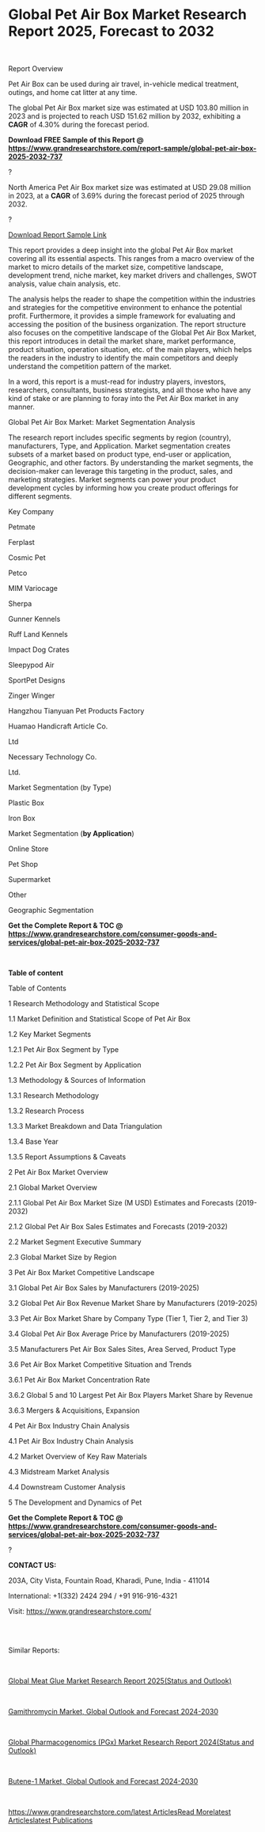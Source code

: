 <h1>Global Pet Air Box Market Research Report 2025, Forecast to 2032</h1><br/><p>Report Overview</p>
 
 
 
 <p>Pet Air Box can be used during air travel, in-vehicle medical treatment, outings, and home cat litter at any time.</p>
 
 
 
 <p>The global Pet Air Box market size was estimated at USD 103.80 million in 2023 and is projected to reach USD 151.62 million by 2032, exhibiting a <strong>CAGR</strong> of 4.30% during the forecast period.</p>
 
 
 
 <div><b>Download FREE Sample of this Report @ <a href="https://www.grandresearchstore.com/report-sample/global-pet-air-box-2025-2032-737">https://www.grandresearchstore.com/report-sample/global-pet-air-box-2025-2032-737</a></b></div>
 
 
 
 <p>? </p>
 
 
 
 <p>North America Pet Air Box market size was estimated at USD 29.08 million in 2023, at a <strong>CAGR</strong> of 3.69% during the forecast period of 2025 through 2032.</p>
 
 
 
 <p>? </p>
 
 
 
 <p><a href="https://www.grandresearchstore.com/mr-admin/report-sample/global-pet-air-box-2025-2032-737">Download Report Sample Link</a></p>
 
 
 
 <p>This report provides a deep insight into the global Pet Air Box market covering all its essential aspects. This ranges from a macro overview of the market to micro details of the market size, competitive landscape, development trend, niche market, key market drivers and challenges, SWOT analysis, value chain analysis, etc.</p>
 
 
 
 <p>The analysis helps the reader to shape the competition within the industries and strategies for the competitive environment to enhance the potential profit. Furthermore, it provides a simple framework for evaluating and accessing the position of the business organization. The report structure also focuses on the competitive landscape of the Global Pet Air Box Market, this report introduces in detail the market share, market performance, product situation, operation situation, etc. of the main players, which helps the readers in the industry to identify the main competitors and deeply understand the competition pattern of the market.</p>
 
 
 
 <p>In a word, this report is a must-read for industry players, investors, researchers, consultants, business strategists, and all those who have any kind of stake or are planning to foray into the Pet Air Box market in any manner.</p>
 
 
 
 <p>Global Pet Air Box Market: Market Segmentation Analysis</p>
 
 
 
 <p>The research report includes specific segments by region (country), manufacturers, Type, and Application. Market segmentation creates subsets of a market based on product type, end-user or application, Geographic, and other factors. By understanding the market segments, the decision-maker can leverage this targeting in the product, sales, and marketing strategies. Market segments can power your product development cycles by informing how you create product offerings for different segments.</p>
 
 
 
 <p>Key Company</p>
 
 
 
 <p>Petmate</p>
 
 
 
 <p>Ferplast</p>
 
 
 
 <p>Cosmic Pet</p>
 
 
 
 <p>Petco</p>
 
 
 
 <p>MIM Variocage</p>
 
 
 
 <p>Sherpa</p>
 
 
 
 <p>Gunner Kennels</p>
 
 
 
 <p>Ruff Land Kennels</p>
 
 
 
 <p>Impact Dog Crates</p>
 
 
 
 <p>Sleepypod Air</p>
 
 
 
 <p>SportPet Designs</p>
 
 
 
 <p>Zinger Winger</p>
 
 
 
 <p>Hangzhou Tianyuan Pet Products Factory</p>
 
 
 
 <p>Huamao Handicraft Article Co.</p>
 
 
 
 <p>Ltd</p>
 
 
 
 <p>Necessary Technology Co.</p>
 
 
 
 <p>Ltd.</p>
 
 
 
 <p>Market Segmentation (by Type)</p>
 
 
 
 <p>Plastic Box</p>
 
 
 
 <p>Iron Box</p>
 
 
 
 <p>Market Segmentation (<strong>by Application</strong>)</p>
 
 
 
 <p>Online Store</p>
 
 
 
 <p>Pet Shop</p>
 
 
 
 <p>Supermarket</p>
 
 
 
 <p>Other</p>
 
 
 
 <p>Geographic Segmentation</p>
 
 
 
 <div><b>Get the Complete Report & TOC @ <a href="https://www.grandresearchstore.com/consumer-goods-and-services/global-pet-air-box-2025-2032-737">https://www.grandresearchstore.com/consumer-goods-and-services/global-pet-air-box-2025-2032-737</a></b></div>
 
 
 
 <p><br />
 
 <b>Table of content</b></p>
 
 
 
 <p>Table of Contents<br />
 
 1 Research Methodology and Statistical Scope<br />
 
 1.1 Market Definition and Statistical Scope of Pet Air Box<br />
 
 1.2 Key Market Segments<br />
 
 1.2.1 Pet Air Box Segment by Type<br />
 
 1.2.2 Pet Air Box Segment by Application<br />
 
 1.3 Methodology & Sources of Information<br />
 
 1.3.1 Research Methodology<br />
 
 1.3.2 Research Process<br />
 
 1.3.3 Market Breakdown and Data Triangulation<br />
 
 1.3.4 Base Year<br />
 
 1.3.5 Report Assumptions & Caveats<br />
 
 2 Pet Air Box Market Overview<br />
 
 2.1 Global Market Overview<br />
 
 2.1.1 Global Pet Air Box Market Size (M USD) Estimates and Forecasts (2019-2032)<br />
 
 2.1.2 Global Pet Air Box Sales Estimates and Forecasts (2019-2032)<br />
 
 2.2 Market Segment Executive Summary<br />
 
 2.3 Global Market Size by Region<br />
 
 3 Pet Air Box Market Competitive Landscape<br />
 
 3.1 Global Pet Air Box Sales by Manufacturers (2019-2025)<br />
 
 3.2 Global Pet Air Box Revenue Market Share by Manufacturers (2019-2025)<br />
 
 3.3 Pet Air Box Market Share by Company Type (Tier 1, Tier 2, and Tier 3)<br />
 
 3.4 Global Pet Air Box Average Price by Manufacturers (2019-2025)<br />
 
 3.5 Manufacturers Pet Air Box Sales Sites, Area Served, Product Type<br />
 
 3.6 Pet Air Box Market Competitive Situation and Trends<br />
 
 3.6.1 Pet Air Box Market Concentration Rate<br />
 
 3.6.2 Global 5 and 10 Largest Pet Air Box Players Market Share by Revenue<br />
 
 3.6.3 Mergers & Acquisitions, Expansion<br />
 
 4 Pet Air Box Industry Chain Analysis<br />
 
 4.1 Pet Air Box Industry Chain Analysis<br />
 
 4.2 Market Overview of Key Raw Materials<br />
 
 4.3 Midstream Market Analysis<br />
 
 4.4 Downstream Customer Analysis<br />
 
 5 The Development and Dynamics of Pet</p>
 
 
 
 <div><b>Get the Complete Report & TOC @ <a href="https://www.grandresearchstore.com/consumer-goods-and-services/global-pet-air-box-2025-2032-737">https://www.grandresearchstore.com/consumer-goods-and-services/global-pet-air-box-2025-2032-737</a></b></div>
 
 
 
 <p>? </p>
 
 
 
 <p><b>CONTACT US:</b><br />
 
 203A, City Vista, Fountain Road, Kharadi, Pune, India - 411014<br />
 
 International: +1(332) 2424 294 / +91 916-916-4321<br />
 
 Visit: <a href="https://www.grandresearchstore.com/">https://www.grandresearchstore.com/</a><br />
 
 <br />
 
 <br />
 
 Similar Reports:<br />
 
 <br />
 
 <a href="https://www.grandresearchstore.com/food-and-beverages/global-meat-glue-2024-773">Global Meat Glue Market Research Report 2025(Status and Outlook)</a><br />
 
 <br />
 
 <a href="https://www.grandresearchstore.com/life-sciences/global-gamithromycin-forecast-2024-2030-626">Gamithromycin Market, Global Outlook and Forecast 2024-2030</a><br />
 
 <br />
 
 <a href="https://www.grandresearchstore.com/machines/global-pharmacogenomics-2024-490">Global Pharmacogenomics (PGx) Market Research Report 2024(Status and Outlook)</a><br />
 
 <br />
 
 <a href="https://www.grandresearchstore.com/chemicals-and-materials/global-butene-forecast-2024-2030-310">Butene-1 Market, Global Outlook and Forecast 2024-2030</a><br />
 
 <br />
 
 <a href="https://gyeongbokgung.com">https://www.grandresearchstore.com/</a><a href="https://hallyeomaritime.com">latest Articles</a><a href="https://jingwansa.com">Read More</a><a href="https://nguoiviet.jp/">latest Articles</a><a href="https://www.intelmarketresearch.com/">latest Publications</a></p>